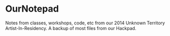 OurNotepad
==========

Notes from classes, workshops, code, etc from our 2014 Unknown Territory Artist-In-Residency.
A backup of most files from our Hackpad. 
